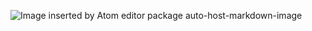 

![Image inserted by Atom editor package auto-host-markdown-image](https://raw.githubusercontent.com/mark-hahn/auto-host-markdown-image/master/screencaps/sgsDv.gif)

